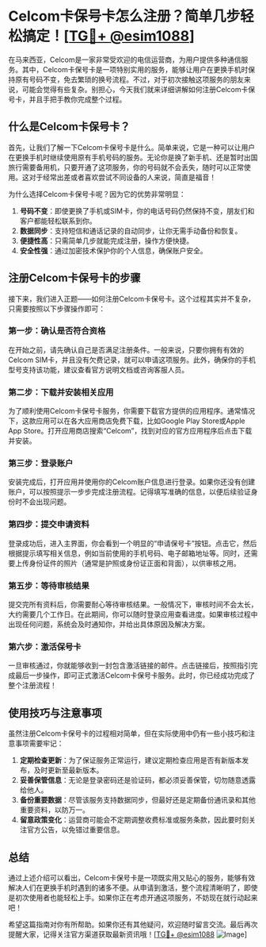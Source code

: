 # Celcom卡保号卡怎么注册？简单几步轻松搞定！[[TG💪+ @esim1088](https://t.me/s/esim1088)]

在马来西亚，Celcom是一家非常受欢迎的电信运营商，为用户提供多种通信服务。其中，Celcom卡保号卡是一项特别实用的服务，能够让用户在更换手机时保持原有号码不变，免去繁琐的换号流程。不过，对于初次接触这项服务的朋友来说，可能会觉得有些复杂。别担心，今天我们就来详细讲解如何注册Celcom卡保号卡，并且手把手教你完成整个过程。

## 什么是Celcom卡保号卡？

首先，让我们了解一下Celcom卡保号卡是什么。简单来说，它是一种可以让用户在更换手机时继续使用原有手机号码的服务。无论你是换了新手机、还是暂时出国旅行需要备用机，只要开通了这项服务，你的号码就不会丢失，随时可以正常使用。这对于经常出差或者喜欢尝试不同设备的人来说，简直是福音！

为什么选择Celcom卡保号卡呢？因为它的优势非常明显：

1. **号码不变**：即使更换了手机或SIM卡，你的电话号码仍然保持不变，朋友们和客户都能轻松联系到你。
2. **数据同步**：支持短信和通话记录的自动同步，让你无需手动备份和恢复。
3. **便捷性高**：只需简单几步就能完成注册，操作方便快捷。
4. **安全性强**：通过加密技术保护你的个人信息，确保账户安全。

## 注册Celcom卡保号卡的步骤

接下来，我们进入正题——如何注册Celcom卡保号卡。这个过程其实并不复杂，只需要按照以下步骤操作即可：

### 第一步：确认是否符合资格

在开始之前，请先确认自己是否满足注册条件。一般来说，只要你拥有有效的Celcom SIM卡，并且没有欠费记录，就可以申请这项服务。此外，确保你的手机型号支持该功能，建议查看官方说明文档或咨询客服人员。

### 第二步：下载并安装相关应用

为了顺利使用Celcom卡保号卡服务，你需要下载官方提供的应用程序。通常情况下，这款应用可以在各大应用商店免费下载，比如Google Play Store或Apple App Store。打开应用商店搜索“Celcom”，找到对应的官方应用程序后点击下载并安装。

### 第三步：登录账户

安装完成后，打开应用并使用你的Celcom账户信息进行登录。如果你还没有创建账户，可以按照提示一步步完成注册流程。记得填写准确的信息，以便后续验证身份时不会出现问题。

### 第四步：提交申请资料

登录成功后，进入主界面，你会看到一个明显的“申请保号卡”按钮。点击它，然后根据提示填写相关信息，例如当前使用的手机号码、电子邮箱地址等。同时，还需要上传身份证件的照片（通常是护照或身份证正面和背面），以供审核之用。

### 第五步：等待审核结果

提交完所有资料后，你需要耐心等待审核结果。一般情况下，审核时间不会太长，大约需要几个工作日。在此期间，你可以随时登录应用查看进度。如果审核过程中出现任何问题，系统会及时通知你，并给出具体原因及解决方案。

### 第六步：激活保号卡

一旦审核通过，你就能够收到一封包含激活链接的邮件。点击链接后，按照指引完成最后一步操作，即可正式激活Celcom卡保号卡服务。此时，你已经成功完成了整个注册流程！

## 使用技巧与注意事项

虽然注册Celcom卡保号卡的过程相对简单，但在实际使用中仍有一些小技巧和注意事项需要牢记：

1. **定期检查更新**：为了保证服务正常运行，建议定期检查应用是否有新版本发布，及时更新至最新版本。
2. **妥善保管信息**：无论是登录密码还是验证码，都必须妥善保管，切勿随意透露给他人。
3. **备份重要数据**：尽管该服务支持数据同步，但最好还是定期备份通讯录和其他重要资料，以防万一。
4. **留意政策变化**：运营商可能会不定期调整收费标准或服务条款，因此要时刻关注官方公告，以免错过重要信息。

## 总结

通过上述介绍可以看出，Celcom卡保号卡是一项既实用又贴心的服务，能够有效解决人们在更换手机时遇到的诸多不便。从申请到激活，整个流程清晰明了，即使是初次使用者也能轻松上手。如果你正在考虑开通这项服务，不妨现在就行动起来吧！

希望这篇指南对你有所帮助。如果你还有其他疑问，欢迎随时留言交流。最后再次提醒大家，记得关注官方渠道获取最新资讯哦！[[TG💪+ @esim1088](https://t.me/s/esim1088) ![Image](https://i.postimg.cc/4NQfJmqS/Snipaste-2025-05-13-00-14-12.png)]